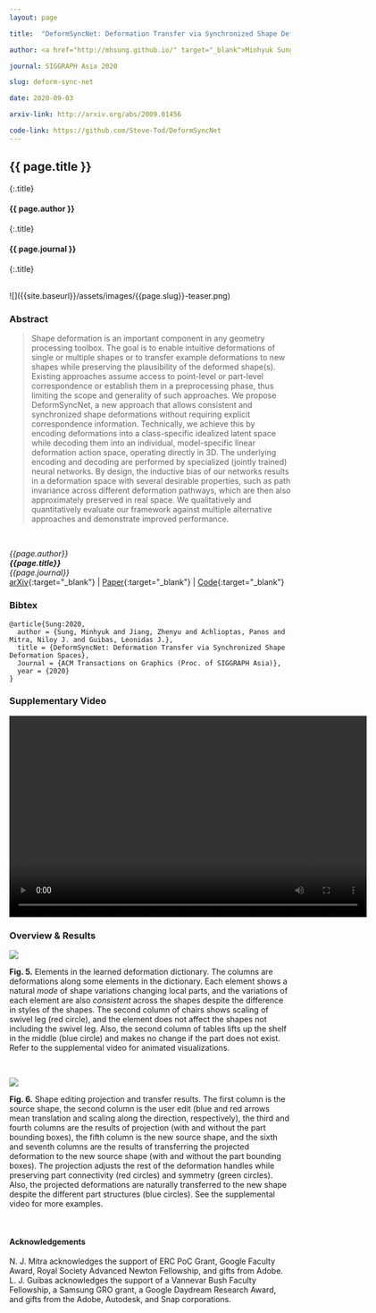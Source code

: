 ```yaml
---
layout: page

title:  "DeformSyncNet: Deformation Transfer via Synchronized Shape Deformation Spaces"

author: <a href="http://mhsung.github.io/" target="_blank">Minhyuk Sung</a>&#42;, <a href="http://jiangzhenyu.xyz/" target="_blank">Zhenyu Jiang</a>&#42;, <a href="http://ai.stanford.edu/~optas/" target="_blank">Panos Achlioptas</a>, <a href="http://www0.cs.ucl.ac.uk/staff/n.mitra/" target="_blank">Niloy J. Mitra</a>, <a href="https://geometry.stanford.edu/member/guibas/" target="_blank:">Leonidas J. Guibas</a> <br>(&#42; equal contribution)

journal: SIGGRAPH Asia 2020

slug: deform-sync-net

date: 2020-09-03

arxiv-link: http://arxiv.org/abs/2009.01456

code-link: https://github.com/Steve-Tod/DeformSyncNet
---
```



## {{ page.title }}
{:.title}
#### {{ page.author }}
{:.title}
#### {{ page.journal }}
{:.title}

<br />
![]({{site.baseurl}}/assets/images/{{page.slug}}-teaser.png)

### Abstract
>Shape deformation is an important component in any geometry processing toolbox. The goal is to enable intuitive deformations of single or multiple shapes or to transfer example deformations to new shapes while preserving the plausibility of the deformed shape(s). Existing approaches assume access to point-level or part-level correspondence or establish them in a preprocessing phase, thus limiting the scope and generality of such approaches. We propose DeformSyncNet, a new approach that allows consistent and synchronized shape deformations without requiring explicit correspondence information. Technically, we achieve this by encoding deformations into a class-specific idealized latent space while decoding them into an individual, model-specific linear deformation action space, operating directly in 3D. The underlying encoding and decoding are performed by specialized (jointly trained) neural networks. By design, the inductive bias of our networks results in a deformation space with several desirable properties, such as path invariance across different deformation pathways, which are then also approximately preserved in real space. We qualitatively and quantitatively evaluate our framework against multiple alternative approaches and demonstrate improved performance.
<br />

*{{page.author}}<br>
**{{page.title}}**<br>
{{page.journal}}*<br>
[arXiv]({{page.arxiv-link}}){:target="_blank"}  | 
[Paper]({{site.baseurl}}/assets/files/{{page.slug}}.pdf){:target="_blank"}  | 
[Code]({{page.code-link}}){:target="_blank"}

### Bibtex
```
@article{Sung:2020,
  author = {Sung, Minhyuk and Jiang, Zhenyu and Achlioptas, Panos and Mitra, Niloy J. and Guibas, Leonidas J.},
  title = {DeformSyncNet: Deformation Transfer via Synchronized Shape Deformation Spaces},
  Journal = {ACM Transactions on Graphics (Proc. of SIGGRAPH Asia)}, 
  year = {2020}
}
```

### Supplementary Video
<p align="center">
  <video width="640" height="360" controls preload>
    <source src="{{site.baseurl}}/assets/videos/{{page.slug}}/{{page.slug}}.webm"></source> 
  </video>
</p>

### Overview & Results

![]({{site.baseurl}}/assets/images/{{page.slug}}/figure_5.png)
<p class="caption">
<b>Fig. 5.</b> Elements in the learned deformation dictionary. The columns are deformations along some elements in the dictionary. Each element shows a natural <i>mode</i> of shape variations changing local parts, and the variations of each element are also <i>consistent</i> across the shapes despite the difference in styles of the shapes. The second column of chairs shows scaling of swivel leg (red circle), and the element does not affect the shapes not including the swivel leg. Also, the second column of tables lifts up the shelf in the middle (blue circle) and makes no change if the part does not exist. Refer to the supplemental video for animated visualizations.
</p><br>

![]({{site.baseurl}}/assets/images/{{page.slug}}/figure_6.png)
<p class="caption">
<b>Fig. 6.</b> Shape editing projection and transfer results. The first column is the source shape, the second column is the user edit (blue and red arrows mean translation and scaling along the direction, respectively), the third and fourth columns are the results of projection (with and without the part bounding boxes), the fifth column is the new source shape, and the sixth and seventh columns are the results of transferring the projected deformation to the new source shape (with and without the part bounding boxes). The projection adjusts the rest of the deformation handles while preserving part connectivity (red circles) and symmetry (green circles). Also, the projected deformations are naturally transferred to the new shape despite the different part structures  (blue circles). See the supplemental video for more examples.
</p><br>

#### Acknowledgements
N. J. Mitra acknowledges the support of ERC PoC Grant, Google Faculty Award, Royal Society Advanced Newton Fellowship, and gifts from Adobe. L. J. Guibas acknowledges the support of a Vannevar Bush Faculty Fellowship, a Samsung GRO grant, a Google Daydream Research Award, and gifts from the Adobe, Autodesk, and Snap corporations.

<br />
